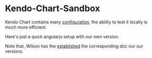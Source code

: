 # Kendo-Chart-Sandbox

Kendo Chart contains many [configuration](https://docs.telerik.com/kendo-ui/api/javascript/dataviz/ui/chart/configuration/valueaxis), the ability to test it locally is much more efficient.

Here's just a quick angularjs setup with our own version.

Note that, Wilson has the [established](https://github.com/LintraMax/quarto-kendo-ui-docs) the corresponding doc our our versions.
